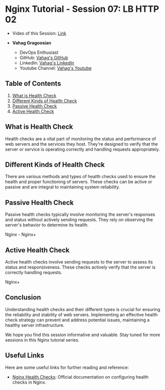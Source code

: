 # Nginx Tutorial - Session 07: LB HTTP 02
- Video of this Session: [Link](https://www.youtube.com/watch?v=p_Nx-3djruM&list=PL63NzugBawGe1nUhAveIBfYHtbiXvKKEb&index=8) 



- **Vahag Gragoosian**
  - DevOps Enthusiast
  - GitHub: [Vahag's GitHub](https://github.com/Vahaggn)
  - LinkedIn: [Vahag's LinkedIn](https://www.linkedin.com/in/vahag-gragosian/)
  - Youtube Channel: [Vahag's Youtube](https://www.youtube.com/@vahaggn) 

## Table of Contents

1. [What is Health Check](#what-is-health-check)
2. [Different Kinds of Health Check](#different-kinds-of-health-check)
3. [Passive Health Check](#passive-health-check)
4. [Active Health Check](#active-health-check)

## What is Health Check

Health checks are a vital part of monitoring the status and performance of web servers and the services they host. They're designed to verify that the server or service is operating correctly and handling requests appropriately.

## Different Kinds of Health Check

There are various methods and types of health checks used to ensure the health and proper functioning of servers. These checks can be active or passive and are integral to maintaining system reliability.

## Passive Health Check

Passive health checks typically involve monitoring the server's responses and status without actively sending requests. They rely on observing the server's behavior to determine its health.

Nginx - Nginx+

## Active Health Check

Active health checks involve sending requests to the server to assess its status and responsiveness. These checks actively verify that the server is correctly handling requests.

Nginx+

## Conclusion

Understanding health checks and their different types is crucial for ensuring the reliability and stability of web servers. Implementing an effective health check strategy can prevent and address potential issues, maintaining a healthy server infrastructure.

We hope you find this session informative and valuable. Stay tuned for more sessions in this Nginx tutorial series.

## Useful Links

Here are some useful links for further reading and reference:

- [Nginx Health Checks](https://docs.nginx.cm/nginx/admin-guide/load-balancer/http-health-check/): Official documentation on configuring health checks in Nginx.